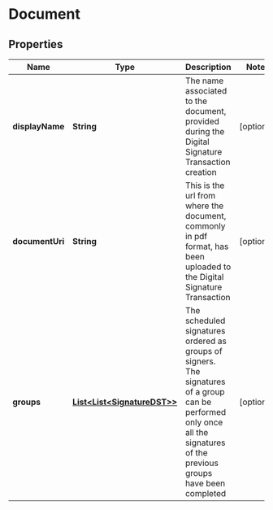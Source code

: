 

# Document

## Properties

Name | Type | Description | Notes
------------ | ------------- | ------------- | -------------
**displayName** | **String** | The name associated to the document, provided during the Digital Signature Transaction creation |  [optional]
**documentUri** | **String** | This is the url from where the document, commonly in pdf format, has been uploaded to the Digital Signature Transaction |  [optional]
**groups** | [**List&lt;List&lt;SignatureDST&gt;&gt;**](List.md) | The scheduled signatures ordered as groups of signers. The signatures of a group can be performed only once all the signatures of the previous groups have been completed  |  [optional]



